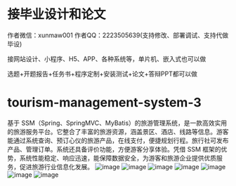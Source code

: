 # 接毕业设计和论文
作者微信：xunmaw001  作者QQ：2223505639(支持修改、部署调试、支持代做毕设)

接网站设计、小程序、H5、APP、各种系统等，单片机、嵌入式也可以做

选题+开题报告+任务书+程序定制+安装测试+论文+答辩PPT都可以做
# tourism-management-system-3
基于 SSM（Spring、SpringMVC、MyBatis）的旅游管理系统，是一款高效实用的旅游服务平台。它整合了丰富的旅游资源，涵盖景区、酒店、线路等信息。游客能通过系统查询、预订心仪的旅游产品，在线支付，便捷规划行程。旅行社可发布产品、管理订单。系统还具备评价功能，方便游客分享体验。凭借 SSM 框架的优势，系统性能稳定、响应迅速，能保障数据安全，为游客和旅游企业提供优质服务，促进旅游行业信息化发展。 
![image](https://github.com/user-attachments/assets/3ffa36a7-21f1-4b72-a17b-f68908b82e24)
![image](https://github.com/user-attachments/assets/18282c2f-7cba-4460-96a0-200513f42524)
![image](https://github.com/user-attachments/assets/64f6b114-7820-4a0d-826c-256b50292b52)
![image](https://github.com/user-attachments/assets/ea6e3543-35d3-4db8-bca1-17c91a8b5dbf)
![image](https://github.com/user-attachments/assets/69354998-4fdc-43fd-87b3-996a4e3d6e61)
![image](https://github.com/user-attachments/assets/81ad36db-d52c-472a-a316-0e8394932905)
![image](https://github.com/user-attachments/assets/6bfce388-4fea-41d6-92bb-3d0390407d49)
